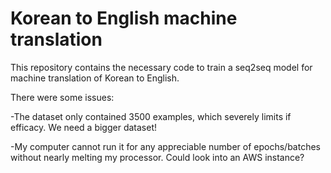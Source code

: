 # Korean to English machine translation

This repository contains the necessary code to train a seq2seq model for machine translation of Korean to English. 

There were some issues:

-The dataset only contained 3500 examples, which severely limits if efficacy. We need a bigger dataset!

-My computer cannot run it for any appreciable number of epochs/batches without nearly melting my processor. Could look into an AWS instance?
